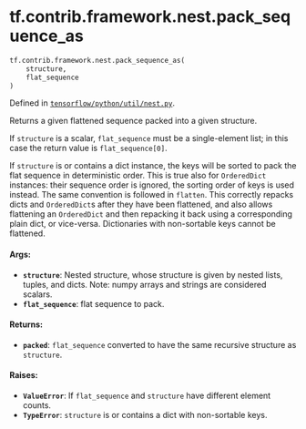 <div itemscope itemtype="http://developers.google.com/ReferenceObject">
<meta itemprop="name" content="tf.contrib.framework.nest.pack_sequence_as" />
<meta itemprop="path" content="Stable" />
</div>

# tf.contrib.framework.nest.pack_sequence_as

``` python
tf.contrib.framework.nest.pack_sequence_as(
    structure,
    flat_sequence
)
```



Defined in [`tensorflow/python/util/nest.py`](https://www.tensorflow.org/code/tensorflow/python/util/nest.py).

Returns a given flattened sequence packed into a given structure.

If `structure` is a scalar, `flat_sequence` must be a single-element list;
in this case the return value is `flat_sequence[0]`.

If `structure` is or contains a dict instance, the keys will be sorted to
pack the flat sequence in deterministic order. This is true also for
`OrderedDict` instances: their sequence order is ignored, the sorting order of
keys is used instead. The same convention is followed in `flatten`.
This correctly repacks dicts and `OrderedDict`s after they have been
flattened, and also allows flattening an `OrderedDict` and then repacking it
back using a corresponding plain dict, or vice-versa.
Dictionaries with non-sortable keys cannot be flattened.

#### Args:

* <b>`structure`</b>: Nested structure, whose structure is given by nested lists,
      tuples, and dicts. Note: numpy arrays and strings are considered
      scalars.
* <b>`flat_sequence`</b>: flat sequence to pack.


#### Returns:

* <b>`packed`</b>: `flat_sequence` converted to have the same recursive structure as
    `structure`.


#### Raises:

* <b>`ValueError`</b>: If `flat_sequence` and `structure` have different
    element counts.
* <b>`TypeError`</b>: `structure` is or contains a dict with non-sortable keys.